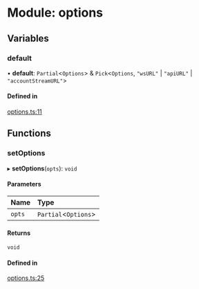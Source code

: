 # Module: options

## Variables

### default

• **default**: `Partial`<`Options`\> & `Pick`<`Options`, ``"wsURL"`` \| ``"apiURL"`` \| ``"accountStreamURL"``\>

#### Defined in

[options.ts:11](https://github.com/Altamoon/altamoon/blob/c26d09e/app/api/options.ts#L11)

## Functions

### setOptions

▸ **setOptions**(`opts`): `void`

#### Parameters

| Name | Type |
| :------ | :------ |
| `opts` | `Partial`<`Options`\> |

#### Returns

`void`

#### Defined in

[options.ts:25](https://github.com/Altamoon/altamoon/blob/c26d09e/app/api/options.ts#L25)

